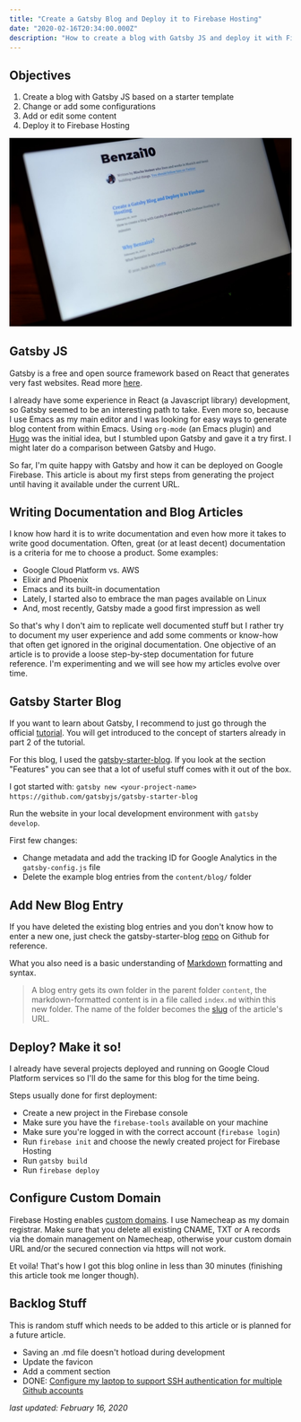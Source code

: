 ```yaml
---
title: "Create a Gatsby Blog and Deploy it to Firebase Hosting"
date: "2020-02-16T20:34:00.000Z"
description: "How to create a blog with Gatsby JS and deploy it with Firebase Hosting in 30 minutes."
---
```


Objectives
---
1. Create a blog with Gatsby JS based on a starter template
2. Change or add some configurations
3. Add or edit some content
4. Deploy it to Firebase Hosting

![Gatsby Website](./bzt-website.jpg)

Gatsby JS
---
Gatsby is a free and open source framework based on React that generates very fast websites. Read more [here](https://www.gatsbyjs.org/docs/).

I already have some experience in React (a Javascript library) development, so Gatsby seemed to be an interesting path to take. Even more so, because I use Emacs as my main editor and I was looking for easy ways to generate blog content from within Emacs. Using `org-mode` (an Emacs plugin) and [Hugo](https://gohugo.io/) was the initial idea, but I stumbled upon Gatsby and gave it a try first. I might later do a comparison between Gatsby and Hugo.

So far, I'm quite happy with Gatsby and how it can be deployed on Google Firebase. This article is about my first steps from generating the project until having it available under the current URL.

Writing Documentation and Blog Articles
---
I know how hard it is to write documentation and even how more it takes to write good documentation. Often, great (or at least decent) documentation is a criteria for me to choose a product. Some examples:

* Google Cloud Platform vs. AWS
* Elixir and Phoenix
* Emacs and its built-in documentation
* Lately, I started also to embrace the man pages available on Linux
* And, most recently, Gatsby made a good first impression as well

So that's why I don't aim to replicate well documented stuff but I rather try to document my user experience and add some comments or know-how that often get ignored in the original documentation. One objective of an article is to provide a loose step-by-step documentation for future reference. I'm experimenting and we will see how my articles evolve over time.

Gatsby Starter Blog
---
If you want to learn about Gatsby, I recommend to just go through the official [tutorial](https://www.gatsbyjs.org/tutorial/). You will get introduced to the concept of starters already in part 2 of the tutorial.

For this blog, I used the [gatsby-starter-blog](https://www.gatsbyjs.org/starters/gatsbyjs/gatsby-starter-blog/). If you look at the section "Features" you can see that a lot of useful stuff comes with it out of the box.

I got started with: `gatsby new <your-project-name> https://github.com/gatsbyjs/gatsby-starter-blog`

Run the website in your local development environment with `gatsby develop`.

First few changes:
* Change metadata and add the tracking ID for Google Analytics in the `gatsby-config.js` file
* Delete the example blog entries from the `content/blog/` folder

Add New Blog Entry
---
If you have deleted the existing blog entries and you don't know how to enter a new one, just check the gatsby-starter-blog [repo](https://github.com/gatsbyjs/gatsby-starter-blog) on Github for reference.

What you also need is a basic understanding of [Markdown](https://www.markdownguide.org/basic-syntax/) formatting and syntax.

> A blog entry gets its own folder in the parent folder `content`, the markdown-formatted content is in a file called `index.md` within this new folder. The name of the folder becomes the [slug](https://en.wikipedia.org/wiki/Clean_URL#Slug) of the article's URL.

Deploy? Make it so!
---
I already have several projects deployed and running on Google Cloud Platform services so I'll do the same for this blog for the time being.

Steps usually done for first deployment:
* Create a new project in the Firebase console
* Make sure you have the `firebase-tools` available on your machine
* Make sure you're logged in with the correct account (`firebase login`)
* Run `firebase init` and choose the newly created project for Firebase Hosting
* Run `gatsby build`
* Run `firebase deploy`

Configure Custom Domain
---
Firebase Hosting enables [custom domains](https://firebase.google.com/docs/hosting/custom-domain). I use Namecheap as my domain registrar. Make sure that you delete all existing CNAME, TXT or A records via the domain management on Namecheap, otherwise your custom domain URL and/or the secured connection via https will not work.

Et voila! That's how I got this blog online in less than 30 minutes (finishing this article took me longer though).


Backlog Stuff
---
This is random stuff which needs to be added to this article or is planned for a future article.

* Saving an .md file doesn't hotload during development
* Update the favicon
* Add a comment section
* DONE: [Configure my laptop to support SSH authentication for multiple Github accounts](https://benzai10.com/login-to-multiple-github-accounts-with-ssh/)

_last updated: February 16, 2020_
